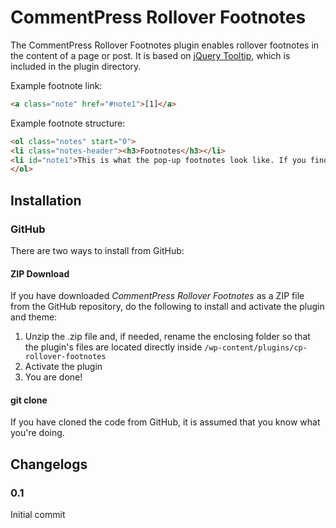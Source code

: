 CommentPress Rollover Footnotes
===============================

The CommentPress Rollover Footnotes plugin enables rollover footnotes in the content of a page or post. It is based on [jQuery Tooltip](http://bassistance.de/jquery-plugins/jquery-plugin-tooltip/), which is included in the plugin directory.

Example footnote link:

```html
<a class="note" href="#note1">[1]</a>
```

Example footnote structure:

```html
<ol class="notes" start="0">
<li class="notes-header"><h3>Footnotes</h3></li>
<li id="note1">This is what the pop-up footnotes look like. If you find a note that runs off the top or the bottom of the page, scroll the main window a bit and you should be able to make the entire thing appear.</li>
</ol>
```

## Installation ##

### GitHub ###

There are two ways to install from GitHub:

#### ZIP Download ####

If you have downloaded *CommentPress Rollover Footnotes* as a ZIP file from the GitHub repository, do the following to install and activate the plugin and theme:

1. Unzip the .zip file and, if needed, rename the enclosing folder so that the plugin's files are located directly inside `/wp-content/plugins/cp-rollover-footnotes`
2. Activate the plugin
3. You are done!

#### git clone ####

If you have cloned the code from GitHub, it is assumed that you know what you're doing.

## Changelogs ##

### 0.1 ###

Initial commit
